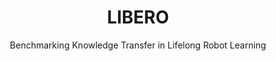 ---
title: LIBERO
subtitle: Benchmarking Knowledge Transfer in Lifelong Robot Learning
description: None
featured_image: /assets/img/libero/whole_img.png
# featured_video: /assets/img/behavior/hundred-tile-recording.m4v
show_release_alert: false
---